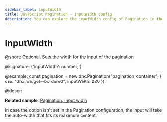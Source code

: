 ```yaml
---
sidebar_label: inputWidth
title: JavaScript Pagination - inputWidth Config 
description: You can explore the inputWidth config of Pagination in the documentation of the DHTMLX JavaScript UI library. Browse developer guides and API reference, try out code examples and live demos, and download a free 30-day evaluation version of DHTMLX Suite 7.
---
```


# inputWidth

@short: Optional. Sets the width for the input of the pagination

@signature: {'inputWidth?: number;'}

@example:
const pagination = new dhx.Pagination("pagination_container", {
    css: "dhx_widget--bordered",
    inputWidth: 220 
});

@descr:

**Related sample**: [Pagination. Input width](https://snippet.dhtmlx.com/1fttbjh9)

In case the option isn't set in the Pagination configuration, the input will take the auto-width that fits its maximum content.

[comment]: # (@related: pagination/configuration.md#input-width)
